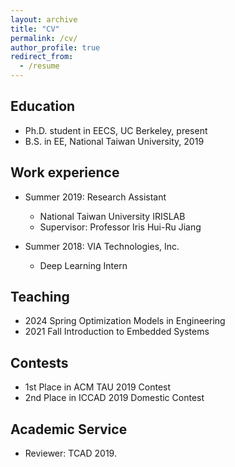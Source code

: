 ```yaml
---
layout: archive
title: "CV"
permalink: /cv/
author_profile: true
redirect_from:
  - /resume
---
```


## Education   
* Ph.D. student in EECS, UC Berkeley, present   
* B.S. in EE, National Taiwan University, 2019    

## Work experience   
* Summer 2019: Research Assistant
  * National Taiwan University IRISLAB    
  * Supervisor: Professor Iris Hui-Ru Jiang

* Summer 2018: VIA Technologies, Inc.
  * Deep Learning Intern    

## Teaching
* 2024 Spring Optimization Models in Engineering
* 2021 Fall Introduction to Embedded Systems 
  
## Contests    
* 1st Place in ACM TAU 2019 Contest
* 2nd Place in ICCAD 2019 Domestic Contest    

## Academic Service    
* Reviewer: TCAD 2019.     
